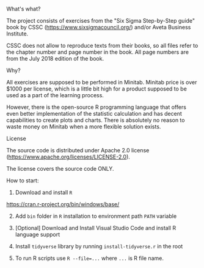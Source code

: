 What's what?

The project consists of exercises from the "Six Sigma Step-by-Step guide" book by CSSC (https://www.sixsigmacouncil.org/) and/or Aveta Business Institute.

CSSC does not allow to reproduce texts from their books, so all files refer to the chapter number and page number in the book. All page numbers are from the July 2018 edition of the book.

Why?

All exercises are supposed to be performed in Minitab. Minitab price is over $1000 per license, which is a little bit high for a product supposed to be used as a part of the learning process.

However, there is the open-source R programming language that offers even better implementation of the statistic calculation and has decent capabilities to create plots and charts. There is absolutely no reason to waste money on Minitab when a more flexible solution exists.

License

The source code is distributed under Apache 2.0 license (https://www.apache.org/licenses/LICENSE-2.0).

The license covers the source code ONLY.

How to start:

1. Download and install `R`

https://cran.r-project.org/bin/windows/base/

2. Add `bin` folder in `R` installation to environment path `PATH` variable

3. [Optional] Download and Install Visual Studio Code and install R language support

4. Install `tidyverse` library by running `install-tidyverse.r` in the root

5. To run R scripts use `R --file=...` where `...` is R file name.

